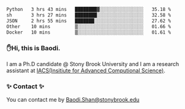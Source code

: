 <!--START_SECTION:waka-->

```txt
Python   3 hrs 43 mins   ████████▓░░░░░░░░░░░░░░░░   35.18 %
sh       3 hrs 27 mins   ████████░░░░░░░░░░░░░░░░░   32.58 %
JSON     2 hrs 55 mins   ███████░░░░░░░░░░░░░░░░░░   27.62 %
Other    10 mins         ▒░░░░░░░░░░░░░░░░░░░░░░░░   01.66 %
Docker   10 mins         ▒░░░░░░░░░░░░░░░░░░░░░░░░   01.61 %
```

<!--END_SECTION:waka-->

### ✋Hi, this is Baodi. 

I am a Ph.D candidate @ Stony Brook University and I am a research assistant at [IACS(Insitiute for Advanced Computional Science)](https://iacs.stonybrook.edu/).

### ✨ Contact ✨

You can contact me by [Baodi.Shan@stonybrook.edu](mailto:Baodi.Shan@stonybrook.edu)





<!--
[![Anurag's GitHub stats](https://github-readme-stats.vercel.app/api?username=lwshanbd&theme=jolly&show_icons=true&count_private=true&include_all_commits=true)](https://github.com/anuraghazra/github-readme-stats)
**lwshanbd/lwshanbd** is a ✨ _special_ ✨ repository because its `README.md` (this file) appears on your GitHub profile.

Here are some ideas to get you started:

- 🔭 I’m currently working on ...
- 🌱 I’m currently learning ...
- 👯 I’m looking to collaborate on ...
- 🤔 I’m looking for help with ...
- 💬 Ask me about ...
- 📫 How to reach me: ...
- 😄 Pronouns: ...
- ⚡ Fun fact: ...
-->
